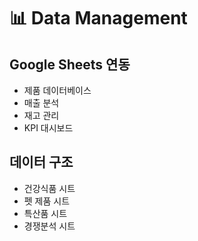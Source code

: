 # 📊 Data Management

## Google Sheets 연동
- 제품 데이터베이스
- 매출 분석
- 재고 관리
- KPI 대시보드

## 데이터 구조
- 건강식품 시트
- 펫 제품 시트
- 특산품 시트
- 경쟁분석 시트
